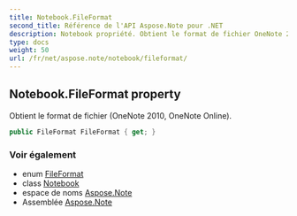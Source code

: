 ```yaml
---
title: Notebook.FileFormat
second_title: Référence de l'API Aspose.Note pour .NET
description: Notebook propriété. Obtient le format de fichier OneNote 2010 OneNote Online.
type: docs
weight: 50
url: /fr/net/aspose.note/notebook/fileformat/
---
```

## Notebook.FileFormat property

Obtient le format de fichier (OneNote 2010, OneNote Online).

```csharp
public FileFormat FileFormat { get; }
```

### Voir également

* enum [FileFormat](../../fileformat/)
* class [Notebook](../)
* espace de noms [Aspose.Note](../../notebook/)
* Assemblée [Aspose.Note](../../../)


